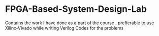 # FPGA-Based-System-Design-Lab
Contains the work I have done as a part of the course
, prefferable to use Xilinx-Vivado while writing Verilog Codes for the problems
